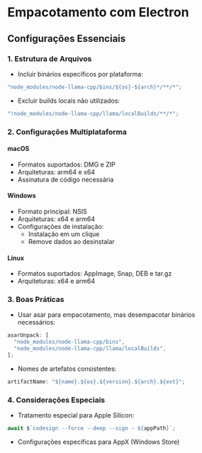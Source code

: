 # Empacotamento com Electron

## Configurações Essenciais

### 1. Estrutura de Arquivos

- Incluir binários específicos por plataforma:

```typescript
"node_modules/node-llama-cpp/bins/${os}-${arch}*/**/*";
```

- Excluir builds locais não utilizados:

```typescript
"!node_modules/node-llama-cpp/llama/localBuilds/**/*";
```

### 2. Configurações Multiplataforma

#### macOS

- Formatos suportados: DMG e ZIP
- Arquiteturas: arm64 e x64
- Assinatura de código necessária

#### Windows

- Formato principal: NSIS
- Arquiteturas: x64 e arm64
- Configurações de instalação:
  - Instalação em um clique
  - Remove dados ao desinstalar

#### Linux

- Formatos suportados: AppImage, Snap, DEB e tar.gz
- Arquiteturas: x64 e arm64

### 3. Boas Práticas

- Usar asar para empacotamento, mas desempacotar binários necessários:

```typescript
asarUnpack: [
  "node_modules/node-llama-cpp/bins",
  "node_modules/node-llama-cpp/llama/localBuilds",
];
```

- Nomes de artefatos consistentes:

```typescript
artifactName: "${name}.${os}.${version}.${arch}.${ext}";
```

### 4. Considerações Especiais

- Tratamento especial para Apple Silicon:

```typescript
await $`codesign --force --deep --sign - ${appPath}`;
```

- Configurações específicas para AppX (Windows Store)
